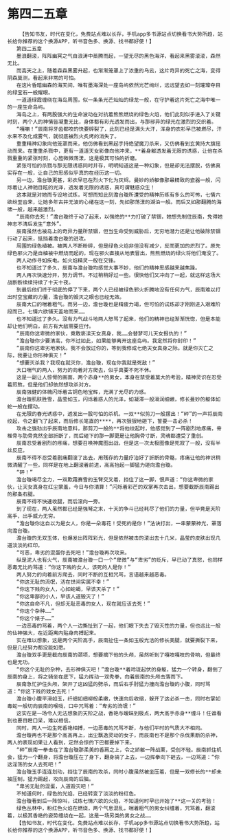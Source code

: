# 第四二五章
        【告知书友，时代在变化，免费站点难以长存，手机app多书源站点切换看书大势所趋，站长给你推荐的这个换源APP，听书音色多、换源、找书都好使！】
       第四二五章
       墨浪翻滚，阵阵幽冥之气自浪涛中蒸腾而起，一望无尽的黑色海洋，看起来黑雾滚滚，森然无比。
       而高天之上，随着森森黑雾升起，也渐渐笼罩上了浓重的乌云，这片奇异的死亡之海，变得阴森莫测，看起来非常的可怕。
       在这片昏暗幽森的海天间，唯有墨海深处一座岛屿依然光芒绚烂，远远望去如一刻璀璨夺目的绿宝石一般耀眼。
       一道道绿霞缠绕在海岛周围，似一条条光芒灿灿的绿龙一般，在守护着这片死亡之海中唯一的一座生命岛屿。
       海岛之上，有两股强大的生命波动在对抗着熊熊燃烧的绿色火焰，他们此刻似乎进入了关键时刻，两个人的神情皆凝重无比，身体都有彩光透发而出，与那邪异的绿光在激烈的交织着。
       “嘎嘣！”辰南将牙齿都咬的快要碎裂了，此刻已经是满头大汗，浑身的衣衫早已被燃尽，汗水来不及化成雾气，就彻底被烈火炙烤的消失了。
       重重精神幻象向他笼罩而来，他仿佛看到黑起手持绝望魔刀杀来，又仿佛看到玄黄持大旗摇动而来。在重重杀戮中，更有一道道天女影像向他冲来，**着身躯透发着无限的诱惑，让他在杀戮重重的紧张时刻，心旌微微荡漾，这是极其可怕的折磨。
       紧张可怕的杀戮与那无限诱惑同时并存，明明知道这是一种幻象，但是却无法摆脱，仿佛真实存在一般，让自己的思感似乎真的在经历这一切。
       另一边，澹台璇更甚，彩衣早已在烈火下化为灰烬。曼妙的娇躯像那最精致的瓷器一般，闪烁着让人神驰目眩的光泽，透发着无限的诱惑，真可谓魅惑众生！
       这本就是对她而专设地试炼，可想而知此刻澹台璇所遭受的精神历练有多么的可怖，七情六欲纷至沓来，让她多年古井无波的心绪在这一刻，先如那荡漾的湖泊一般。而后又如那翻腾的海啸一般，越来越激烈。
       “辰南你去死！”澹台璇终于动了起来，以强绝的**力打破了禁锢，她想先制住辰南，免得她神志不清后发生“意外”。
       辰南虽然也被岛上的奇异力量所禁锢，但当生命受到威胁后，无穷地潜力还是让他破除禁锢行动了起来，抵挡着澹台璇的进攻。
       周围的绿色植被。被两人不断粉碎，但是绿色火焰非但没有减少，反而更加的炽烈了。原先绿色邪火乃是自植被中燃烧而起的，现在邪火直接从地表冒出，熊熊燃烧的绿火将他们淹没了。
       两人动作寻如疾电。如火焰精灵一般在交锋。
       也不知道过了多久，辰南与澹台璇均感觉大事不妙，他们的精神思感越来越焦躁。
       两人再次快速分开，努力调节。不过稍稍好过一些。很快他们又冲向了一起，就这样这场大战断断续续持续了十天十夜。
       到最后他们终于彻底的停了下来，两个人已经被绿色邪火折腾地没有任何力气，辰南难以打出时空宝藏的力量，澹台璇的毁灭之眼也已经无效。
       辰南大口的喘着粗气。而另一边，澹台璇也是精疲力竭，但可怕的试炼却才刚刚进入艰难阶段而已，七情六欲铺天盖地而来……
       也不知道过了多久。没有力气战斗地两人怒骂了起来，他们的精神已经渐渐恍惚，但是本能却让他们明白，前方有大敌需要应付。
       “辰南你这卑微的家伙，竟敢亵渎天女真身，我……会替梦可儿天女报仇的！”
       “澹台璇你少要清高，你不过如此，如果能够离开这座岛屿。我定然将你封印！”
       “辰南你这卑劣地家伙。我不会放过你的，等到我修成七绝天女真身之际。就是你灭亡之际，我要让你形神俱灭！”
       “想要灭杀我？我现在就灭你，澹台璇，现在你我就是死敌！”
       大口喘气的两人，努力的向着对方爬去，似乎真要不死不休。
       这是一副让人惊愕的画面，两个赤身**的男女，本身在禁受着莫大的考验，精神灵识在忍受着煎熬，但是他们却依然想攻杀对方。
       辰南强健的体魄闪烁着古铜色地宝辉，充满了无尽的力感。
       澹台璇肌肤胜雪，晶莹如玉，闪烁着惑人的光泽，如凝滞一般滑润细嫩，修长曼妙的躯体如蛇一般在摆动。
       在无限的春光诱惑中，透发出一股可怕的杀机，一双**似剪刀一般摆出！“砰”的一声将辰南绞起，令之翻飞了起来，而后修长笔直的****，再次狠狠地砸下，誓要一击必杀！
       攻击之强劲出乎辰南地意料，那剪刀一般的**将他绞起时，他感觉到了一阵剧烈地疼痛，脊椎骨与肋骨竟然全部折断了，而后砸下的那一脚更是让他胸骨寸断，灵魂都遭受了重创。
       辰南忍受着剧烈的疼痛，想要召唤神魔图出战，但是这一次太极图像是死寂了一般，没有半丝反应。
       辰南不得不忍受着剧痛翻滚了出去，用残存的力量疗治好了折断的骨骼，疼痛让他的神识稍微清醒了一些，同样是在地上翻滚着前进，高高抬起一脚猛力砸向澹台璇。
       “砰！”
       澹台璇竭尽全力，一双欺霜赛雪的玉臂交叉着，挡住了这一脚，恨声道：“你这卑微的家伙，让天女真身在红尘蒙羞，今日与你清算！”闪烁着彩芒的双掌再次击出，想要截断辰南踢出的那条右腿。
       辰南不得不快速收腿，而后滚向一旁。
       到了现在，两人虽然都已经是强弩之末，十天的争斗已经耗尽了他们的力量，但毕竟是天阶高手，出手威力无穷。
       “澹台璇你这自以为是女人，你是一朵毒花！受死的是你！”法诀打出，一串蒙蒙神光，罩落向澹台璇。
       澹台璇的无双玉体，也爆发出阵阵彩光，但是依然被击的滚出去十几米，晶莹的皮肤出现几道淡淡的红印。
       “可恶，卑劣的混蛋你去死吧！”澹台璇再次攻来。
       纵是泥人也有火气，辰南被澹台璇一口一个“卑微”与“卑劣”的贬斥，早已动了真怒，也同样恶毒无比的骂道：“你这下贱的女人，该死的人是你！”
       两人努力的向着前方爬去，同时不断的互相咒骂，言语越来越恶毒。
       “你这无耻的流氓，活在世间实属不幸！”
       “你这下贱的女人，心如蛇蝎，早该灭杀了！”
       “你这卑鄙的小人，早该人道毁灭了！”
       “你这自命不凡，但却无耻恶毒的女人，现在就应该去死！”
       “你这个杂种……”
       “你这个婊子……”
       一边恶毒的骂着，两个人一边撕扯到了一起，他们眼下失去了毁灭性的力量，但也远比一般的仙神强大，在近距离内贴身肉搏起来。
       实在难以想象，这是两个天阶高手，辰南扯住一条如玉般光洁的修长美腿，就要撕裂下来，但是几经努力都没能如愿。
       澹台璇双手更是截向辰南的颈项，想要摘下他的头颅，虽然听到了嘎吱嘎吱的骨响，但最终也是无功。
       “你这个无耻的杂种，去形神俱灭吧！”澹台璇**着玲珑起伏的身躯，猛力一个转身，翻倒了辰南的身上，将之骑坐在底下，猛力挥动一双秀拳，向着辰南的头颅击落而下。
       辰南急忙护住头颅，架开了这凶猛的劈杀，而后右手肘猛力撞向澹台璇的小腹，同时骂道：“你这下贱的妓女去死！”
       澹台璇小腹平滑如玉，纤细如细柳般柔嫩，快速向后收缩，躲开了这必杀一击，同时右掌如毒蛇一般切向辰南的喉咙，口中咒骂着：“卑劣的流氓！”
       这实在是一场令人无法想象的天阶之战，香艳与暧昧到极点，两大高手赤身**缠斗！任谁看到也要目瞪口呆，难以相信。
       同时，两人一边生死香艳相搏，一边恶毒的咒骂不断，与他们平时的气质大不相同。
       澹台璇再也不是那个高高再上，出尘飘逸灵动的女子，而辰南也不是那个杀伐果断的杀神，两人的表现如果让人看到，定然会惊的下巴都要掉下来。
       “砰”辰南一拳击在了澹台璇那柔美的香肩之上，令之娇躯一阵战栗，受创不轻。辰南抓住机会，猛力一个翻身，将澹台璇压在了身下，翻身骑了上去，一边挥拳向下砸去，一边骂道：“你这淫荡的女人去死吧！”
       澹台璇玉手连连划动，挡住了辰南的攻杀，同时小腹虽然被坐压着，但是一双修长的**却未被压制，猛力踢起，攻向辰南的后脑。
       “卑劣无耻的混蛋，人道毁灭吧！”
       不知道何时，绿色的光焰，已经转变了淡淡的粉红色。
       澹台璇看到后一阵惊叫，试炼七情六欲的火焰，不知道何时早已开始了**这一关的考验！
       绿色丛林中，粉红色火焰在燃烧，两个气息混乱，喘着粗气的男女纠缠着，咒骂着，翻滚着，以极其香艳的姿势缠绕在一起，这是一场另类的男女之战……
       【告知书友，时代在变化，免费站点难以长存，手机app多书源站点切换看书大势所趋，站长给你推荐的这个换源APP，听书音色多、换源、找书都好使！】